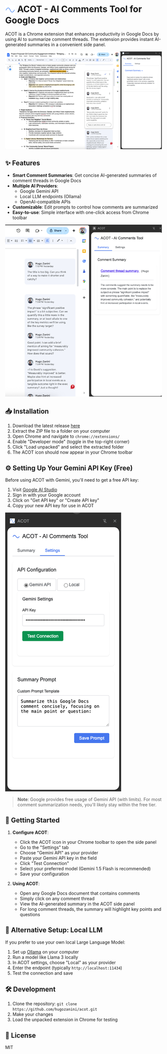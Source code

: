 # <img src="icons/icon128.png" alt="ACOT Logo" width="32" height="32" style="vertical-align: middle;"> ACOT - AI Comments Tool for Google Docs

ACOT is a Chrome extension that enhances productivity in Google Docs by using AI to summarize comment threads. The extension provides instant AI-generated summaries in a convenient side panel.

![ACOT Example](media/acot-example.png)

## ✨ Features

- **Smart Comment Summaries**: Get concise AI-generated summaries of comment threads in Google Docs
- **Multiple AI Providers**:
  - Google Gemini API
  - Local LLM endpoints (Ollama)
  - OpenAI-compatible APIs
- **Customizable**: Edit prompts to control how comments are summarized
- **Easy-to-use**: Simple interface with one-click access from Chrome toolbar

![ACOT Comment Summary Example](media/acot-example2.png)

## 📥 Installation

1. Download the latest release [here](https://github.com/hugozanini/acot/releases/latest)
2. Extract the ZIP file to a folder on your computer
3. Open Chrome and navigate to `chrome://extensions/`
4. Enable "Developer mode" (toggle in the top-right corner)
5. Click "Load unpacked" and select the extracted folder
6. The ACOT icon should now appear in your Chrome toolbar

## ⚙️ Setting Up Your Gemini API Key (Free)

Before using ACOT with Gemini, you'll need to get a free API key:

1. Visit [Google AI Studio](https://makersuite.google.com/app/apikey)
2. Sign in with your Google account
3. Click on "Get API key" or "Create API key"
4. Copy your new API key for use in ACOT

![ACOT Settings](media/acot-settings.png)

> **Note**: Google provides free usage of Gemini API (with limits). For most comment summarization needs, you'll likely stay within the free tier.

## 🚀 Getting Started

1. **Configure ACOT**:
   - Click the ACOT icon in your Chrome toolbar to open the side panel
   - Go to the "Settings" tab
   - Choose "Gemini API" as your provider
   - Paste your Gemini API key in the field
   - Click "Test Connection"
   - Select your preferred model (Gemini 1.5 Flash is recommended)
   - Save your configuration

2. **Using ACOT**:
   - Open any Google Docs document that contains comments
   - Simply click on any comment thread
   - View the AI-generated summary in the ACOT side panel
   - For long comment threads, the summary will highlight key points and questions

## 🔄 Alternative Setup: Local LLM

If you prefer to use your own local Large Language Model:

1. Set up [Ollama](https://ollama.ai/) on your computer
2. Run a model like Llama 3 locally
3. In ACOT settings, choose "Local" as your provider
4. Enter the endpoint (typically `http://localhost:11434`)
5. Test the connection and save

## 🛠️ Development

1. Clone the repository: `git clone https://github.com/hugozanini/acot.git`
2. Make your changes
3. Load the unpacked extension in Chrome for testing

## 📄 License

MIT

